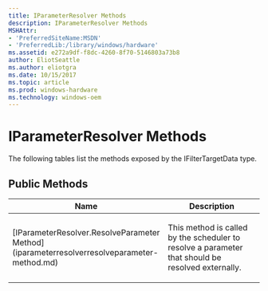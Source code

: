 ```yaml
---
title: IParameterResolver Methods
description: IParameterResolver Methods
MSHAttr:
- 'PreferredSiteName:MSDN'
- 'PreferredLib:/library/windows/hardware'
ms.assetid: e272a9df-f8dc-4260-8f70-5146803a73b8
author: EliotSeattle
ms.author: eliotgra
ms.date: 10/15/2017
ms.topic: article
ms.prod: windows-hardware
ms.technology: windows-oem
---
```


# IParameterResolver Methods


The following tables list the methods exposed by the IFilterTargetData type.

## <span id="Public_Methods"></span><span id="public_methods"></span><span id="PUBLIC_METHODS"></span>Public Methods


<table>
<colgroup>
<col width="50%" />
<col width="50%" />
</colgroup>
<thead>
<tr class="header">
<th>Name</th>
<th>Description</th>
</tr>
</thead>
<tbody>
<tr class="odd">
<td><p>[IParameterResolver.ResolveParameter Method](iparameterresolverresolveparameter-method.md)</p></td>
<td><p>This method is called by the scheduler to resolve a parameter that should be resolved externally.</p></td>
</tr>
</tbody>
</table>

 

 

 






